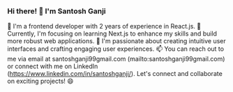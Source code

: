 ### Hi there! 👋 I'm Santosh Ganji

🌟 I'm a frontend developer with 2 years of experience in React.js.
🌱 Currently, I'm focusing on learning Next.js to enhance my skills and build more robust web applications.
🔭 I'm passionate about creating intuitive user interfaces and crafting engaging user experiences.
📫 You can reach out to me via email at santoshganji99gmail.com (mailto:santoshganji99gmail.com) or connect with me on LinkedIn (https://www.linkedin.com/in/santoshganji/).
Let's connect and collaborate on exciting projects! 😄

